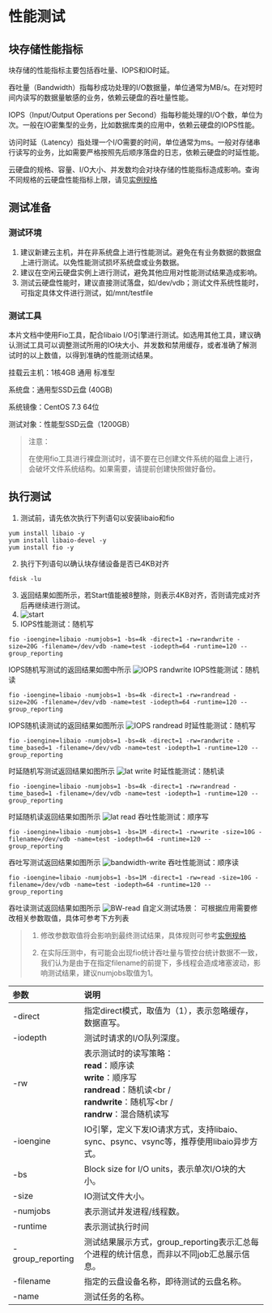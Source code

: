 # 性能测试



## 块存储性能指标

块存储的性能指标主要包括吞吐量、IOPS和IO时延。

吞吐量（Bandwidth）指每秒成功处理的I/O数据量，单位通常为MB/s。在对短时间内读写的数据量敏感的业务，依赖云硬盘的吞吐量性能。

IOPS（Input/Output Operations per Second）指每秒能处理的I/O个数，单位为次。一般在IO密集型的业务，比如数据库类的应用中，依赖云硬盘的IOPS性能。

访问时延（Latency）指处理一个I/O需要的时间，单位通常为ms。一般对存储串行读写的业务，比如需要严格按照先后顺序落盘的日志，依赖云硬盘的时延性能。

云硬盘的规格、容量、I/O大小、并发数均会对块存储的性能指标造成影响。查询不同规格的云硬盘性能指标上限，请见[实例规格](https://docs.jdcloud.com/cn/cloud-disk-service/instance-type)



## 测试准备

### 测试环境

1. 建议新建云主机，并在非系统盘上进行性能测试。避免在有业务数据的数据盘上进行测试。以免性能测试损坏系统盘或业务数据。
2. 建议在空闲云硬盘实例上进行测试，避免其他应用对性能测试结果造成影响。
3. 测试云硬盘性能时，建议直接测试落盘，如/dev/vdb；测试文件系统性能时，可指定具体文件进行测试，如/mnt/testfile

### 测试工具

本片文档中使用Fio工具，配合libaio I/O引擎进行测试。如选用其他工具，建议确认测试工具可以调整测试所用的IO块大小、并发数和禁用缓存，或者准确了解测试时的以上数值，以得到准确的性能测试结果。

挂载云主机：1核4GB 通用 标准型

系统盘：通用型SSD云盘 (40GB)

系统镜像：CentOS 7.3 64位

测试对象：性能型SSD云盘（1200GB）



> 注意：
>
> 在使用fio工具进行裸盘测试时，请不要在已创建文件系统的磁盘上进行，会破坏文件系统结构。如果需要，请提前创建快照做好备份。

## 执行测试

1. 测试前，请先依次执行下列语句以安装libaio和fio

```
yum install libaio -y
yum install libaio-devel -y
yum install fio -y
```

2. 执行下列语句以确认块存储设备是否已4KB对齐

```
fdisk -lu
```

3. 返回结果如图所示，若Start值能被8整除，则表示4KB对齐，否则请完成对齐后再继续进行测试。
4. ![ start ](../../../../image/Elastic-Compute/CloudDisk/start.png)
5. IOPS性能测试：随机写 

```
fio -ioengine=libaio -numjobs=1 -bs=4k -direct=1 -rw=randwrite -size=20G -filename=/dev/vdb -name=test -iodepth=64 -runtime=120 --group_reporting 
```

IOPS随机写测试的返回结果如图中所示
![ IOPS randwrite ](../../../../image/Elastic-Compute/CloudDisk/IOPS-randwrite.png)
IOPS性能测试：随机读

```
fio -ioengine=libaio -numjobs=1 -bs=4k -direct=1 -rw=randread -size=20G -filename=/dev/vdb -name=test -iodepth=64 -runtime=120 --group_reporting 
```

IOPS随机读测试的返回结果如图所示
![ IOPS randread ](../../../../image/Elastic-Compute/CloudDisk/IOPS-randread.png)
时延性能测试：随机写

```
fio -ioengine=libaio -numjobs=1 -bs=4k -direct=1 -rw=randwrite -time_based=1 -filename=/dev/vdb -name=test -iodepth=1 -runtime=120 --group_reporting 
```

时延随机写测试返回结果如图所示
![ lat write ](../../../../image/Elastic-Compute/CloudDisk/lat-write.png)
时延性能测试：随机读

```
fio -ioengine=libaio -numjobs=1 -bs=4k -direct=1 -rw=randread -time_based=1 -filename=/dev/vdb -name=test -iodepth=1 -runtime=120 --group_reporting 
```

时延随机读返回结果如图所示
![ lat read ](../../../../image/Elastic-Compute/CloudDisk/lat-read.png)
吞吐性能测试：顺序写

```
fio -ioengine=libaio -numjobs=1 -bs=1M -direct=1 -rw=write -size=10G -filename=/dev/vdb -name=test -iodepth=64 -runtime=120 --group_reporting 
```

吞吐写测试返回结果如图所示
![ bandwidth-write ](../../../../image/Elastic-Compute/CloudDisk/bandwidth-write.png)
吞吐性能测试：顺序读

```
fio -ioengine=libaio -numjobs=1 -bs=1M -direct=1 -rw=read -size=10G -filename=/dev/vdb -name=test -iodepth=64 -runtime=120 --group_reporting 
```

吞吐读测试返回结果如图所示
![ BW-read ](../../../../image/Elastic-Compute/CloudDisk/BW-read.png)
自定义测试场景： 可根据应用需要修改相关参数取值，具体可参考下方列表

> 1. 修改参数取值将会影响到最终测试结果，具体规则可参考[实例规格](https://docs.jdcloud.com/cn/cloud-disk-service/instance-type)
>
> 2. 在实际压测中，有可能会出现fio统计吞吐量与管控台统计数据不一致，我们认为是由于在指定filename的前提下，多线程会造成堵塞波动，影响测试结果，建议numjobs取值为1。

| 参数             | 说明                                                         |
| :--------------- | :----------------------------------------------------------- |
| -direct          | 指定direct模式，取值为（1），表示忽略缓存，数据直写。        |
| -iodepth         | 测试时请求的I/O队列深度。                                    |
| -rw              | 表示测试时的读写策略：<br />**read**：顺序读<br />**write**：顺序写<br />**randread**：随机读<br /<br />**randwrite**：随机写<br /<br />**randrw**：混合随机读写 |
| -ioengine        | IO引擎，定义下发IO请求方式，支持libaio、sync、psync、vsync等，推荐使用libaio异步方式。 |
| -bs              | Block size for I/O units，表示单次I/O块的大小。              |
| -size            | IO测试文件大小。                                             |
| -numjobs         | 表示测试并发进程/线程数。                                    |
| -runtime         | 表示测试执行时间                                             |
| -group_reporting | 测试结果展示方式，group_reporting表示汇总每个进程的统计信息，而非以不同job汇总展示信息。 |
| -filename        | 指定的云盘设备名称，即待测试的云盘名称。                     |
| -name            | 测试任务的名称。                                             |



